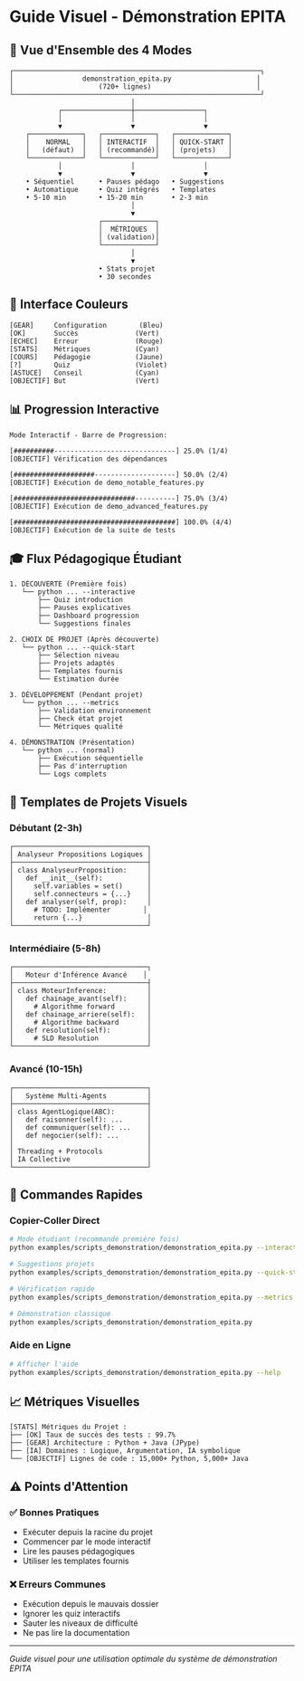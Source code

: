 # Guide Visuel - Démonstration EPITA

## 🎯 Vue d'Ensemble des 4 Modes

```
┌─────────────────────────────────────────────────────────────┐
│                 demonstration_epita.py                     │
│                     (720+ lignes)                          │
└─────────────────────────────────────────────────────────────┘
                              │
            ┌─────────────────┼─────────────────┐
            │                 │                 │
            ▼                 ▼                 ▼
    ┌─────────────┐   ┌─────────────┐   ┌─────────────┐
    │    NORMAL   │   │ INTERACTIF  │   │ QUICK-START │
    │   (défaut)  │   │ (recommandé)│   │ (projets)   │
    └─────────────┘   └─────────────┘   └─────────────┘
            │                 │                 │
            ▼                 ▼                 ▼
    • Séquentiel      • Pauses pédago   • Suggestions
    • Automatique     • Quiz intégrés   • Templates
    • 5-10 min        • 15-20 min       • 2-3 min
                              │
                              ▼
                      ┌─────────────┐
                      │  MÉTRIQUES  │
                      │ (validation)│
                      └─────────────┘
                              │
                              ▼
                      • Stats projet
                      • 30 secondes
```

## 🎨 Interface Couleurs

```
[GEAR]     Configuration        (Bleu)
[OK]       Succès              (Vert)
[ECHEC]    Erreur              (Rouge)
[STATS]    Métriques           (Cyan)
[COURS]    Pédagogie           (Jaune)
[?]        Quiz                (Violet)
[ASTUCE]   Conseil             (Cyan)
[OBJECTIF] But                 (Vert)
```

## 📊 Progression Interactive

```
Mode Interactif - Barre de Progression:

[##########------------------------------] 25.0% (1/4)
[OBJECTIF] Vérification des dépendances

[####################--------------------] 50.0% (2/4)  
[OBJECTIF] Exécution de demo_notable_features.py

[##############################----------] 75.0% (3/4)
[OBJECTIF] Exécution de demo_advanced_features.py

[########################################] 100.0% (4/4)
[OBJECTIF] Exécution de la suite de tests
```

## 🎓 Flux Pédagogique Étudiant

```
1. DÉCOUVERTE (Première fois)
   └── python ... --interactive
       ├── Quiz introduction
       ├── Pauses explicatives
       ├── Dashboard progression
       └── Suggestions finales

2. CHOIX DE PROJET (Après découverte)
   └── python ... --quick-start
       ├── Sélection niveau
       ├── Projets adaptés
       ├── Templates fournis
       └── Estimation durée

3. DÉVELOPPEMENT (Pendant projet)
   └── python ... --metrics
       ├── Validation environnement
       ├── Check état projet
       └── Métriques qualité

4. DÉMONSTRATION (Présentation)
   └── python ... (normal)
       ├── Exécution séquentielle
       ├── Pas d'interruption
       └── Logs complets
```

## 🔧 Templates de Projets Visuels

### Débutant (2-3h)
```
┌─────────────────────────────────┐
│ Analyseur Propositions Logiques │
├─────────────────────────────────┤
│ class AnalyseurProposition:     │
│   def __init__(self):           │
│     self.variables = set()      │
│     self.connecteurs = {...}    │
│   def analyser(self, prop):     │
│     # TODO: Implémenter        │
│     return {...}                │
└─────────────────────────────────┘
```

### Intermédiaire (5-8h)
```
┌─────────────────────────────────┐
│   Moteur d'Inférence Avancé    │
├─────────────────────────────────┤
│ class MoteurInference:          │
│   def chainage_avant(self):     │
│     # Algorithme forward        │
│   def chainage_arriere(self):   │
│     # Algorithme backward       │
│   def resolution(self):         │
│     # SLD Resolution            │
└─────────────────────────────────┘
```

### Avancé (10-15h)
```
┌─────────────────────────────────┐
│   Système Multi-Agents          │
├─────────────────────────────────┤
│ class AgentLogique(ABC):        │
│   def raisonner(self): ...      │
│   def communiquer(self): ...    │
│   def negocier(self): ...       │
│                                 │
│ Threading + Protocols           │
│ IA Collective                   │
└─────────────────────────────────┘
```

## 🚀 Commandes Rapides

### Copier-Coller Direct
```bash
# Mode étudiant (recommandé première fois)
python examples/scripts_demonstration/demonstration_epita.py --interactive

# Suggestions projets
python examples/scripts_demonstration/demonstration_epita.py --quick-start

# Vérification rapide
python examples/scripts_demonstration/demonstration_epita.py --metrics

# Démonstration classique
python examples/scripts_demonstration/demonstration_epita.py
```

### Aide en Ligne
```bash
# Afficher l'aide
python examples/scripts_demonstration/demonstration_epita.py --help
```

## 📈 Métriques Visuelles

```
[STATS] Métriques du Projet :
├── [OK] Taux de succès des tests : 99.7%
├── [GEAR] Architecture : Python + Java (JPype)  
├── [IA] Domaines : Logique, Argumentation, IA symbolique
└── [OBJECTIF] Lignes de code : 15,000+ Python, 5,000+ Java
```

## ⚠️ Points d'Attention

### ✅ Bonnes Pratiques
- Exécuter depuis la racine du projet
- Commencer par le mode interactif
- Lire les pauses pédagogiques
- Utiliser les templates fournis

### ❌ Erreurs Communes
- Exécution depuis le mauvais dossier
- Ignorer les quiz interactifs
- Sauter les niveaux de difficulté
- Ne pas lire la documentation

---
*Guide visuel pour une utilisation optimale du système de démonstration EPITA*